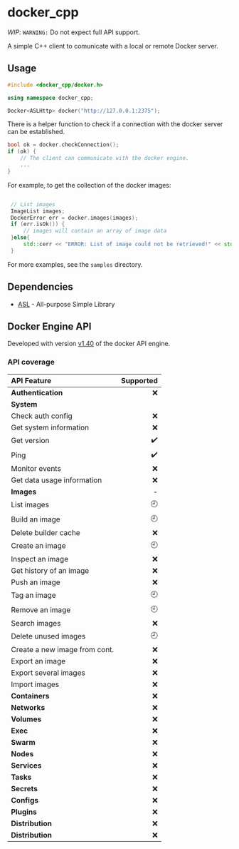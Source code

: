 # docker_cpp

*WIP*: `WARNING:` Do not expect full API support.

A simple C++ client to comunicate with a local or remote Docker server.

## Usage

```c++
#include <docker_cpp/docker.h>

using namespace docker_cpp;

Docker<ASLHttp> docker("http://127.0.0.1:2375");
```

There is a helper function to check if a connection with the docker server can be established.

```c++
bool ok = docker.checkConnection();
if (ok) {
    // The client can communicate with the docker engine.
    ...
}
```

For example, to get the collection of the docker images:

```c++

 // List images
 ImageList images;
 DockerError err = docker.images(images);
 if (err.isOk()) {
     // images will contain an array of image data
 }else{
     std::cerr << "ERROR: List of image could not be retrieved!" << std::endl;
 }
```

For more examples, see the `samples` directory.

## Dependencies

- [ASL](https://github.com/aslze/asl) - All-purpose Simple Library

## Docker Engine API

Developed with version [v1.40](https://docs.docker.com/engine/api/v1.40/) of the docker API engine.

### API coverage

| API Feature                | Supported |
| :--------------------------- | --------: |
| __Authentication__           | :x: |
| __System__                   |     |
| Check auth config            | :x: |
| Get system information       | :x: |
| Get version                  | :heavy_check_mark: |
| Ping                         | :heavy_check_mark: |
| Monitor events               | :x: |
| Get data usage information   | :x: |
| __Images__                   | -  |
| List images                  | :clock9: |
| Build an image               | :clock9: |
| Delete builder cache         | :x: |
| Create an image              | :clock9: |
| Inspect an image             | :x: |
| Get history of an image      | :x: |
| Push an image                | :x: |
| Tag an image                 | :clock9: |
| Remove an image              | :clock9: |
| Search images                | :x: |
| Delete unused images         | :clock9: |
| Create a new image from cont.| :x: |
| Export an image              | :x: |
| Export several images        | :x: |
| Import images                | :x: |
| __Containers__     | :x:  |
| __Networks__       | :x:  |
| __Volumes__        | :x:  |
| __Exec__           | :x:  |
| __Swarm__          | :x:  |
| __Nodes__          | :x:  |
| __Services__       | :x:  |
| __Tasks__          | :x:  |
| __Secrets__        | :x:  |
| __Configs__        | :x:  |
| __Plugins__        | :x:  |
| __Distribution__   | :x:  |
| __Distribution__   | :x:  |
